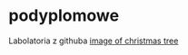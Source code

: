 # podyplomowe
Labolatoria z githuba
[image of christmas tree](https://statelinekids.com/wp-content/uploads/2019/11/Depositphotos_35930183_l-2015-1.jpg)

